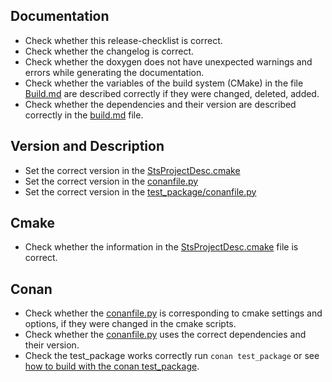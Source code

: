 ## Documentation
- Check whether this release-checklist is correct.
- Check whether the changelog is correct.
- Check whether the doxygen does not have unexpected warnings and errors while generating the documentation.
- Check whether the variables of the build system (CMake) in the file [Build.md](Build.md) are described correctly if they were changed, deleted, added.
- Check whether the dependencies and their version are described correctly in the [build.md](build.md) file. 

## Version and Description
- Set the correct version in the [StsProjectDesc.cmake](../cmake/StsProjectDesc.cmake)
- Set the correct version in the [conanfile.py](../conanfile.py)
- Set the correct version in the [test_package/conanfile.py](../test_package/conanfile.py)

## Cmake
- Check whether the information in the [StsProjectDesc.cmake](../cmake/StsProjectDesc.cmake) file is correct.

## Conan
- Check whether the [conanfile.py](../conanfile.py) is corresponding to cmake settings and options, 
  if they were changed in the cmake scripts.
- Check whether the [conanfile.py](../conanfile.py) uses the correct dependencies and their version.
- Check the test_package works correctly run ``` conan test_package ``` or see [how to build with the conan test_package](conan-test-package.md).
